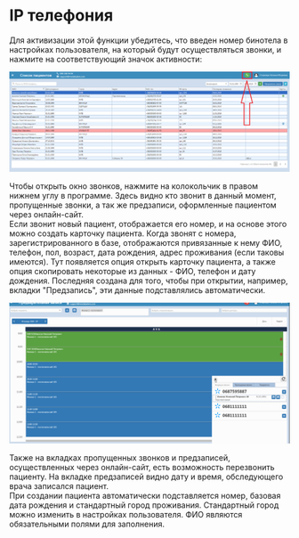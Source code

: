 # IP телефония

Для активизации этой функции убедитесь, что введен номер бинотела в настройках пользователя, на который будут осуществляться звонки, и нажмите на соответствующий значок активности:

![Image](Image/iptele.png)

Чтобы открыть окно звонков, нажмите на колокольчик в правом нижнем углу в программе. Здесь видно кто звонит в данный момент, пропущенные звонки, а так же предзаписи, оформленные пациентом через онлайн-сайт.   
Если звонит новый пациент, отображается его номер, и на основе этого можно создать карточку пациента. Когда звонят с номера, зарегистрированного в базе, отображаются привязанные к нему ФИО, телефон, пол, возраст, дата рождения, адрес проживания (если таковы имеются). Тут появляется опция открыть карточку пациента, а также опция скопировать некоторые из данных - ФИО, телефон и дату дождения. Последняя создана для того, чтобы при открытии, например, вкладки "Предзапись", эти данные подставлялись автоматически.  

![Image](Image/iptele.gif)
  
Также на вкладках пропущенных звонков и предзаписей, осуществленных через онлайн-сайт, есть возможность перезвонить пациенту. На вкладке предзаписей видно дату и время, обследующего врача записался пациент.   
При создании пациента автоматически подставляется номер, базовая дата рождения и стандартный город проживания. Стандартный город можно изменить в настройках пользователя. ФИО являются обязательными полями для заполнения.